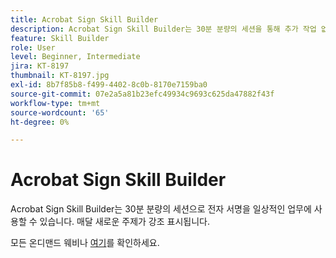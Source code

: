 ```yaml
---
title: Acrobat Sign Skill Builder
description: Acrobat Sign Skill Builder는 30분 분량의 세션을 통해 추가 작업 없이 전자 서명을 업무에 투입할 수 있습니다
feature: Skill Builder
role: User
level: Beginner, Intermediate
jira: KT-8197
thumbnail: KT-8197.jpg
exl-id: 8b7f85b8-f499-4402-8c0b-8170e7159ba0
source-git-commit: 07e2a5a81b23efc49934c9693c625da47882f43f
workflow-type: tm+mt
source-wordcount: '65'
ht-degree: 0%

---
```


# Acrobat Sign Skill Builder

Acrobat Sign Skill Builder는 30분 분량의 세션으로 전자 서명을 일상적인 업무에 사용할 수 있습니다. 매달 새로운 주제가 강조 표시됩니다.

모든 온디맨드 웨비나 [여기](https://experienceleague.adobe.com/ko/docs/events/acrobat-sign-webinars/overview)를 확인하세요.